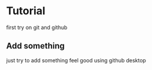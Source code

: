 # Tutorial
first try on git and github

## Add something
just try to add something 
feel good using github desktop
